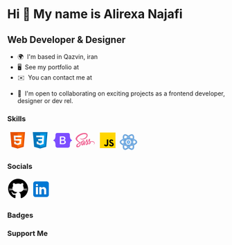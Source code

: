 # Hi 👋 My name is Alirexa Najafi

## Web Developer & Designer

- 🌍  I'm based in Qazvin, iran
- 🖥️  See my portfolio at [](later)
- ✉️  You can contact me at [](mailto:alirexxan@gmail.com)
<!-- - 🚀  I'm currently working on [] -->
- 🤝  I'm open to collaborating on exciting projects as a frontend developer, designer or dev rel.


### Skills

<p align="left">
<!-- html -->
<svg xmlns="http://www.w3.org/2000/svg" x="0px" y="0px" width="48" height="48" viewBox="0 0 48 48">
<path fill="#E65100" d="M41,5H7l3,34l14,4l14-4L41,5L41,5z"></path><path fill="#FF6D00" d="M24 8L24 39.9 35.2 36.7 37.7 8z"></path><path fill="#FFF" d="M24,25v-4h8.6l-0.7,11.5L24,35.1v-4.2l4.1-1.4l0.3-4.5H24z M32.9,17l0.3-4H24v4H32.9z"></path><path fill="#EEE" d="M24,30.9v4.2l-7.9-2.6L15.7,27h4l0.2,2.5L24,30.9z M19.1,17H24v-4h-9.1l0.7,12H24v-4h-4.6L19.1,17z"></path>
</svg>
<!-- css -->
<svg xmlns="http://www.w3.org/2000/svg" x="0px" y="0px" width="48" height="48" viewBox="0 0 48 48">
<path fill="#0277BD" d="M41,5H7l3,34l14,4l14-4L41,5L41,5z"></path><path fill="#039BE5" d="M24 8L24 39.9 35.2 36.7 37.7 8z"></path><path fill="#FFF" d="M33.1 13L24 13 24 17 28.9 17 28.6 21 24 21 24 25 28.4 25 28.1 29.5 24 30.9 24 35.1 31.9 32.5 32.6 21 32.6 21z"></path><path fill="#EEE" d="M24,13v4h-8.9l-0.3-4H24z M19.4,21l0.2,4H24v-4H19.4z M19.8,27h-4l0.3,5.5l7.9,2.6v-4.2l-4.1-1.4L19.8,27z"></path>
</svg>
<!-- bs -->
<svg xmlns="http://www.w3.org/2000/svg" x="0px" y="0px" width="48" height="48" viewBox="0 0 48 48">
<path fill="#7c4dff" d="M7.373,11.443C7.293,9.132,9.094,7,11.529,7h24.946c2.435,0,4.236,2.132,4.155,4.443	c-0.077,2.221,0.023,5.097,0.747,7.443c0.726,2.353,1.951,3.84,3.957,4.031v2.167c-2.006,0.191-3.23,1.678-3.957,4.031	c-0.724,2.345-0.824,5.222-0.747,7.443C40.71,38.868,38.909,41,36.475,41H11.529c-2.434,0-4.236-2.132-4.155-4.443	c0.077-2.221-0.023-5.097-0.747-7.443c-0.726-2.353-1.954-3.84-3.96-4.031v-2.167c2.006-0.191,3.233-1.678,3.96-4.031	C7.35,16.54,7.451,13.664,7.373,11.443z"></path><path fill="#fff" d="M27.073,23.464v-0.028c1.853-0.32,3.299-2.057,3.299-3.97c0-1.352-0.52-2.498-1.504-3.312	c-0.981-0.812-2.357-1.241-3.981-1.241H17.45V33.08h7.475c1.942,0,3.555-0.474,4.663-1.372c1.109-0.899,1.696-2.207,1.696-3.783	C31.283,25.544,29.593,23.756,27.073,23.464z M23.59,22.608h-3.181V17.29h3.784c2.076,0,3.219,0.911,3.219,2.565	C27.413,21.63,26.055,22.608,23.59,22.608z M20.409,24.834h3.759c2.716,0,4.092,0.981,4.092,2.916c0,1.932-1.357,2.953-3.925,2.953	h-3.926V24.834z"></path>
</svg>
<!-- sass -->
<svg xmlns="http://www.w3.org/2000/svg" x="0px" y="0px" width="48" height="48" viewBox="0 0 48 48">
<path fill="#f06292" d="M39.867,25.956c-1.538,0.008-2.87,0.377-3.986,0.928c-0.408-0.815-0.822-1.532-0.891-2.065	c-0.081-0.622-0.175-0.994-0.077-1.735c0.098-0.741,0.527-1.791,0.521-1.87c-0.006-0.079-0.096-0.456-0.983-0.463	c-0.887-0.006-1.646,0.171-1.735,0.405c-0.089,0.234-0.26,0.761-0.366,1.311c-0.155,0.804-1.771,3.673-2.688,5.173	c-0.3-0.586-0.555-1.102-0.608-1.51c-0.081-0.622-0.175-0.994-0.077-1.735c0.098-0.741,0.527-1.791,0.521-1.87	c-0.006-0.079-0.096-0.456-0.983-0.463c-0.887-0.006-1.646,0.171-1.735,0.405c-0.089,0.234-0.185,0.781-0.366,1.311	c-0.182,0.529-2.329,5.314-2.892,6.555c-0.287,0.632-0.536,1.14-0.712,1.486c-0.001-0.001-0.001-0.002-0.001-0.002	s-0.011,0.023-0.029,0.062c-0.151,0.295-0.24,0.458-0.24,0.458s0.001,0.002,0.003,0.006c-0.12,0.217-0.248,0.418-0.311,0.418	c-0.044,0-0.133-0.577,0.019-1.369c0.32-1.66,1.087-4.248,1.08-4.338c-0.004-0.046,0.143-0.497-0.501-0.733	c-0.626-0.229-0.849,0.153-0.906,0.154c-0.055,0.001-0.096,0.135-0.096,0.135s0.697-2.911-1.33-2.911	c-1.268,0-3.024,1.387-3.889,2.644c-0.546,0.298-1.715,0.936-2.954,1.617c-0.476,0.262-0.962,0.529-1.423,0.783	c-0.031-0.035-0.063-0.069-0.095-0.104c-2.459-2.623-7.003-4.478-6.811-8.005c0.07-1.282,0.516-4.658,8.733-8.752	c6.731-3.354,12.12-2.431,13.051-0.386c1.33,2.923-2.88,8.354-9.87,9.138c-2.663,0.299-4.066-0.734-4.415-1.118	c-0.367-0.405-0.422-0.423-0.559-0.347c-0.223,0.124-0.082,0.481,0,0.694c0.209,0.543,1.065,1.506,2.525,1.986	c1.285,0.422,4.412,0.653,8.193-0.81c4.236-1.638,7.543-6.196,6.571-10.005c-0.988-3.874-7.412-5.148-13.492-2.988	C12.44,9.332,8.523,11.35,5.706,13.984c-3.349,3.132-3.883,5.859-3.663,6.998c0.782,4.048,6.361,6.684,8.595,8.637	c-0.11,0.061-0.214,0.118-0.308,0.17c-1.12,0.554-5.373,2.78-6.437,5.131c-1.207,2.667,0.192,4.581,1.118,4.839	c2.869,0.798,5.813-0.638,7.396-2.998c1.582-2.359,1.389-5.432,0.663-6.834c-0.009-0.017-0.019-0.034-0.028-0.052	c0.289-0.171,0.584-0.345,0.876-0.517c0.57-0.335,1.13-0.647,1.615-0.911c-0.272,0.744-0.471,1.637-0.574,2.926	c-0.122,1.514,0.499,3.471,1.311,4.241c0.358,0.339,0.788,0.347,1.06,0.347c0.945,0,1.376-0.786,1.851-1.716	c0.582-1.14,1.099-2.468,1.099-2.468s-0.648,3.586,1.118,3.586c0.644,0,1.291-0.835,1.58-1.26c0.001,0.005,0.001,0.007,0.001,0.007	s0.017-0.028,0.05-0.083c0.067-0.102,0.105-0.167,0.105-0.167s0.001-0.007,0.003-0.019c0.259-0.449,0.833-1.473,1.693-3.162	c1.112-2.182,2.178-4.916,2.178-4.916s0.099,0.668,0.424,1.774c0.191,0.65,0.597,1.369,0.918,2.059	c-0.258,0.358-0.416,0.563-0.416,0.563s0.001,0.004,0.004,0.011c-0.206,0.274-0.437,0.569-0.679,0.857	c-0.878,1.045-1.923,2.239-2.063,2.583c-0.165,0.406-0.126,0.704,0.193,0.945c0.233,0.175,0.647,0.203,1.08,0.174	c0.789-0.053,1.343-0.249,1.617-0.368c0.427-0.151,0.924-0.388,1.39-0.731c0.861-0.633,1.38-1.538,1.33-2.738	c-0.028-0.661-0.238-1.316-0.505-1.934c0.078-0.112,0.156-0.226,0.235-0.34c1.357-1.984,2.41-4.164,2.41-4.164	s0.099,0.668,0.424,1.774c0.164,0.559,0.489,1.17,0.781,1.768c-1.276,1.037-2.067,2.242-2.342,3.032	c-0.508,1.462-0.11,2.124,0.636,2.275c0.338,0.068,0.816-0.087,1.175-0.239c0.447-0.148,0.984-0.395,1.486-0.764	c0.861-0.633,1.689-1.519,1.639-2.718c-0.023-0.546-0.171-1.088-0.372-1.608c1.082-0.451,2.482-0.701,4.266-0.493	c3.827,0.447,4.577,2.836,4.434,3.836c-0.144,1-0.946,1.55-1.215,1.716c-0.268,0.166-0.35,0.224-0.328,0.347	c0.033,0.179,0.157,0.173,0.386,0.134c0.315-0.053,2.009-0.813,2.082-2.659C46.089,28.509,43.844,25.935,39.867,25.956z M10.37,35.9	c-1.268,1.383-3.038,1.905-3.798,1.465c-0.82-0.475-0.495-2.511,1.06-3.979c0.948-0.894,2.172-1.718,2.984-2.225	c0.185-0.111,0.456-0.274,0.786-0.472c0.055-0.031,0.086-0.048,0.086-0.048l-0.001-0.002c0.064-0.038,0.129-0.077,0.196-0.118	C12.25,32.61,11.701,34.449,10.37,35.9z M19.605,29.623c-0.441,1.076-1.365,3.83-1.928,3.682c-0.483-0.127-0.777-2.22-0.096-4.28	c0.342-1.037,1.074-2.276,1.504-2.757c0.692-0.774,1.454-1.027,1.639-0.713C20.959,25.955,19.882,28.948,19.605,29.623z M27.234,33.263c-0.187,0.098-0.359,0.159-0.438,0.112c-0.059-0.035,0.077-0.164,0.077-0.164s0.954-1.027,1.33-1.494	c0.219-0.272,0.472-0.595,0.748-0.955c0.002,0.036,0.003,0.072,0.003,0.107C28.952,32.099,27.764,32.929,27.234,33.263z M33.111,31.923c-0.14-0.099-0.116-0.42,0.343-1.421c0.18-0.393,0.592-1.054,1.306-1.686c0.083,0.26,0.133,0.509,0.132,0.741	C34.883,31.105,33.779,31.683,33.111,31.923z"></path>
</svg>
<!-- js -->
<svg xmlns="http://www.w3.org/2000/svg" x="0px" y="0px" width="48" height="48" viewBox="0 0 48 48">
<path fill="#ffd600" d="M6,42V6h36v36H6z"></path><path fill="#000001" d="M29.538 32.947c.692 1.124 1.444 2.201 3.037 2.201 1.338 0 2.04-.665 2.04-1.585 0-1.101-.726-1.492-2.198-2.133l-.807-.344c-2.329-.988-3.878-2.226-3.878-4.841 0-2.41 1.845-4.244 4.728-4.244 2.053 0 3.528.711 4.592 2.573l-2.514 1.607c-.553-.988-1.151-1.377-2.078-1.377-.946 0-1.545.597-1.545 1.377 0 .964.6 1.354 1.985 1.951l.807.344C36.452 29.645 38 30.839 38 33.523 38 36.415 35.716 38 32.65 38c-2.999 0-4.702-1.505-5.65-3.368L29.538 32.947zM17.952 33.029c.506.906 1.275 1.603 2.381 1.603 1.058 0 1.667-.418 1.667-2.043V22h3.333v11.101c0 3.367-1.953 4.899-4.805 4.899-2.577 0-4.437-1.746-5.195-3.368L17.952 33.029z"></path>
</svg>
<!-- react -->
<svg xmlns="http://www.w3.org/2000/svg" x="0px" y="0px" width="40" height="40" viewBox="0 0 40 40">
<path fill="#98ccfd" d="M23.5,20c0,1.935-1.565,3.5-3.5,3.5s-3.5-1.565-3.5-3.5s1.565-3.5,3.5-3.5S23.5,18.065,23.5,20z"></path><path fill="#4788c7" d="M20,24c-2.206,0-4-1.794-4-4s1.794-4,4-4s4,1.794,4,4S22.206,24,20,24z M20,17c-1.654,0-3,1.346-3,3 s1.346,3,3,3s3-1.346,3-3S21.654,17,20,17z"></path><g><path fill="#98ccfd" d="M39.5,20c0-2.796-2.912-5.232-7.492-6.787c0.576-2.671,0.655-5.055,0.166-6.881 c-0.408-1.522-1.181-2.617-2.296-3.253c-0.671-0.382-1.438-0.577-2.279-0.577c-2.207,0-4.893,1.401-7.597,3.791 C17.296,3.902,14.609,2.5,12.4,2.5c-0.842,0-1.608,0.194-2.279,0.577C9.006,3.714,8.232,4.81,7.825,6.333 c-0.489,1.826-0.41,4.21,0.165,6.88C3.412,14.768,0.5,17.205,0.5,20s2.912,5.232,7.491,6.786c-0.576,2.67-0.655,5.054-0.165,6.88 c0.407,1.524,1.181,2.619,2.297,3.257c0.671,0.382,1.438,0.577,2.279,0.577c0.001,0,0,0,0.001,0c2.208,0,4.894-1.401,7.598-3.793 c2.704,2.389,5.39,3.789,7.597,3.79c0.001,0,0.001,0,0.001,0c0.842,0,1.608-0.194,2.28-0.577c1.114-0.636,1.887-1.731,2.294-3.253 c0.489-1.826,0.41-4.21-0.165-6.88C36.587,25.233,39.5,22.796,39.5,20z M28.888,4.817c0.634,0.362,1.09,1.046,1.354,2.033 c0.401,1.496,0.322,3.509-0.158,5.79c-1.596-0.417-3.343-0.734-5.208-0.938c-1.11-1.502-2.269-2.855-3.44-4.041 c2.397-2.087,4.598-3.158,6.163-3.158C28.089,4.503,28.522,4.609,28.888,4.817z M25.784,23.287 c-0.653,1.117-1.324,2.152-2.003,3.119c-1.205,0.105-2.467,0.162-3.782,0.162c-1.316,0-2.578-0.058-3.784-0.162 c-0.679-0.967-1.35-2.002-2.003-3.119C13.576,22.197,13,21.096,12.481,20c0.519-1.095,1.095-2.197,1.732-3.287 c0.653-1.117,1.325-2.152,2.004-3.12c1.205-0.105,2.468-0.162,3.783-0.162c1.315,0,2.577,0.057,3.781,0.162 c0.679,0.968,1.35,2.002,2.003,3.119c0.637,1.09,1.214,2.192,1.733,3.287C26.998,21.096,26.421,22.197,25.784,23.287z M28.558,22.392c0.41,1.036,0.756,2.052,1.041,3.035c-0.99,0.258-2.057,0.478-3.194,0.655c0.377-0.582,0.748-1.174,1.106-1.787 C27.881,23.663,28.226,23.028,28.558,22.392z M20,30.983c-0.729-0.738-1.467-1.556-2.205-2.47c0.724,0.034,1.457,0.055,2.205,0.055 c0.747,0,1.48-0.021,2.203-0.055C21.466,29.427,20.729,30.246,20,30.983z M13.593,26.082c-1.136-0.177-2.203-0.397-3.193-0.655 c0.285-0.983,0.63-1.998,1.04-3.034c0.332,0.635,0.677,1.271,1.046,1.903C12.844,24.908,13.216,25.5,13.593,26.082z M11.44,17.607 c-0.41-1.036-0.755-2.051-1.04-3.034c0.99-0.258,2.057-0.478,3.194-0.655c-0.377,0.582-0.749,1.174-1.107,1.786 C12.117,16.337,11.772,16.972,11.44,17.607z M20.001,9.018c0.729,0.737,1.466,1.555,2.202,2.469 c-0.723-0.034-1.456-0.055-2.203-0.055s-1.48,0.021-2.203,0.055C18.534,10.573,19.272,9.755,20.001,9.018z M27.511,15.704 c-0.358-0.613-0.729-1.205-1.106-1.787c1.137,0.177,2.204,0.397,3.194,0.655c-0.285,0.984-0.631,1.999-1.041,3.036 C28.226,16.973,27.881,16.337,27.511,15.704z M9.757,6.851c0.265-0.989,0.721-1.674,1.355-2.037C11.478,4.606,11.911,4.5,12.4,4.5 c1.567,0,3.768,1.072,6.166,3.161c-1.172,1.187-2.332,2.539-3.443,4.042c-1.865,0.204-3.612,0.522-5.208,0.939 C9.435,10.359,9.356,8.346,9.757,6.851z M2.5,20c0-1.729,2.231-3.566,5.983-4.857C8.935,16.708,9.538,18.342,10.28,20 c-0.742,1.658-1.345,3.292-1.797,4.857C4.731,23.566,2.5,21.729,2.5,20z M12.401,35.5c-0.49,0-0.924-0.106-1.288-0.313 c-0.636-0.363-1.092-1.048-1.356-2.037c-0.401-1.496-0.322-3.509,0.158-5.79c1.596,0.417,3.342,0.734,5.207,0.938 c1.111,1.503,2.271,2.856,3.444,4.043C16.168,34.429,13.967,35.5,12.401,35.5z M30.241,33.15c-0.265,0.987-0.72,1.671-1.354,2.033 c-0.365,0.208-0.799,0.314-1.289,0.314c-1.566,0-3.767-1.071-6.164-3.157c1.172-1.187,2.331-2.54,3.441-4.042 c1.865-0.204,3.611-0.522,5.207-0.938C30.563,29.641,30.642,31.654,30.241,33.15z M31.515,24.858 c-0.452-1.565-1.055-3.199-1.797-4.858c0.742-1.659,1.345-3.293,1.797-4.858C35.268,16.433,37.5,18.271,37.5,20 C37.5,21.729,35.268,23.567,31.515,24.858z"></path><path fill="#4788c7" d="M12.402,38c-0.93,0-1.78-0.216-2.528-0.642c-1.237-0.708-2.089-1.906-2.532-3.563 c-0.472-1.762-0.446-4.064,0.07-6.682C2.694,25.42,0,22.842,0,20s2.694-5.42,7.412-7.114c-0.517-2.617-0.542-4.92-0.07-6.682 C7.785,4.548,8.637,3.35,9.873,2.643c2.52-1.438,6.178-0.393,10.128,2.988c3.949-3.378,7.604-4.422,10.125-2.986 c1.235,0.705,2.087,1.902,2.531,3.558c0.472,1.763,0.446,4.066-0.071,6.683C37.305,14.579,40,17.158,40,20 c0,2.842-2.695,5.421-7.414,7.115c0.518,2.617,0.542,4.919,0.07,6.682c-0.443,1.656-1.294,2.853-2.529,3.558 C27.604,38.793,23.946,37.746,20,34.37C17.224,36.747,14.604,38,12.402,38z M12.4,3c-0.753,0-1.437,0.172-2.031,0.511 C9.373,4.081,8.68,5.074,8.309,6.462c-0.458,1.707-0.398,4.005,0.171,6.646l0.094,0.436l-0.422,0.144C3.606,15.23,1,17.531,1,20 s2.606,4.77,7.151,6.313l0.422,0.144l-0.094,0.436c-0.569,2.641-0.629,4.939-0.171,6.646c0.371,1.389,1.064,2.382,2.062,2.952 C10.965,36.828,11.648,37,12.401,37h0.001c2.012,0,4.592-1.302,7.267-3.667L20,33.04l0.331,0.293 c2.674,2.362,5.255,3.664,7.267,3.664c0.754,0,1.438-0.172,2.034-0.511c0.994-0.568,1.687-1.56,2.058-2.948 c0.458-1.707,0.398-4.004-0.171-6.645l-0.094-0.436l0.422-0.144C36.393,24.771,39,22.469,39,20c0-2.47-2.607-4.771-7.153-6.313 l-0.422-0.144l0.095-0.436c0.569-2.641,0.629-4.939,0.171-6.646c-0.372-1.389-1.065-2.38-2.061-2.948 c-0.595-0.339-1.278-0.511-2.031-0.511c-2.011,0-4.591,1.302-7.267,3.666l-0.331,0.293L19.67,6.668C16.994,4.303,14.413,3,12.4,3z M12.401,36c-0.577,0-1.094-0.127-1.535-0.379c-0.756-0.432-1.292-1.22-1.593-2.342c-0.408-1.527-0.355-3.61,0.152-6.022 l0.108-0.513l0.507,0.132c1.591,0.415,3.317,0.727,5.135,0.925l0.217,0.024L15.523,28c1.073,1.451,2.217,2.793,3.397,3.989 l0.374,0.379l-0.401,0.35C16.464,34.834,14.158,36,12.401,36z M10.303,27.973c-0.468,2.04-0.482,3.777-0.063,5.047 c0.278,0.841,0.605,1.438,1.121,1.732c1.294,0.739,3.813-0.237,6.473-2.446c-1.033-1.08-2.035-2.267-2.984-3.536 C13.257,28.588,11.73,28.32,10.303,27.973z M27.599,35.997c-1.757,0-4.063-1.165-6.491-3.28l-0.401-0.349l0.374-0.379 c1.185-1.202,2.327-2.543,3.394-3.988l0.13-0.176l0.218-0.024c1.819-0.199,3.548-0.51,5.137-0.925l0.508-0.132l0.107,0.513 c0.507,2.414,0.56,4.496,0.151,6.022c-0.301,1.121-0.836,1.908-1.589,2.338C28.693,35.87,28.176,35.997,27.599,35.997z M22.166,32.306c2.66,2.207,5.171,3.184,6.475,2.443c0.513-0.292,0.839-0.889,1.117-1.728c0.422-1.271,0.405-3.008-0.062-5.047 c-1.427,0.347-2.954,0.614-4.549,0.797C24.204,30.035,23.203,31.221,22.166,32.306z M20,31.695l-0.355-0.36 c-0.773-0.782-1.526-1.625-2.238-2.508l-0.7-0.867l1.112,0.053c1.431,0.068,2.931,0.068,4.361,0l1.111-0.053l-0.698,0.866 c-0.71,0.879-1.462,1.723-2.237,2.507L20,31.695z M18.898,29.054c0.359,0.417,0.728,0.822,1.102,1.212 c0.374-0.392,0.741-0.796,1.101-1.212C20.372,29.073,19.627,29.073,18.898,29.054z M20,27.068c-1.284,0-2.571-0.055-3.827-0.164 l-0.232-0.02l-0.134-0.191c-0.721-1.027-1.402-2.089-2.025-3.154c-0.619-1.061-1.209-2.179-1.753-3.325L11.927,20l0.102-0.214 c0.544-1.146,1.134-2.265,1.753-3.325c0.63-1.078,1.293-2.109,2.027-3.155l0.134-0.19l0.232-0.02c2.508-0.218,5.142-0.218,7.649,0 l0.232,0.02l0.134,0.191c0.736,1.05,1.399,2.082,2.025,3.154c0.625,1.07,1.215,2.188,1.753,3.326L28.069,20l-0.101,0.214 c-0.538,1.137-1.128,2.256-1.753,3.326c-0.626,1.072-1.289,2.104-2.025,3.154l-0.134,0.191l-0.232,0.02 C22.57,27.013,21.284,27.068,20,27.068z M16.491,25.928c2.309,0.187,4.71,0.187,7.015,0c0.667-0.961,1.272-1.91,1.847-2.893 c0.571-0.977,1.112-1.997,1.61-3.035c-0.498-1.038-1.039-2.058-1.61-3.035c-0.574-0.983-1.18-1.932-1.847-2.893 c-2.306-0.187-4.711-0.187-7.013,0c-0.665,0.958-1.271,1.906-1.849,2.894c-0.565,0.968-1.107,1.988-1.61,3.034 c0.503,1.045,1.044,2.065,1.61,3.035C15.215,24.01,15.836,24.982,16.491,25.928z M25.377,26.749l0.607-0.938 c0.373-0.576,0.74-1.162,1.095-1.767c0.366-0.626,0.707-1.255,1.035-1.883l0.506-0.968l0.402,1.016 c0.405,1.023,0.761,2.06,1.057,3.081l0.143,0.494l-0.497,0.129c-1.017,0.264-2.107,0.488-3.243,0.665L25.377,26.749z M28.479,23.6 c-0.174,0.316-0.353,0.633-0.537,0.949c-0.168,0.288-0.34,0.571-0.513,0.851c0.528-0.1,1.042-0.209,1.54-0.329 C28.819,24.581,28.655,24.09,28.479,23.6z M14.621,26.749l-1.105-0.172c-1.136-0.177-2.227-0.401-3.241-0.665l-0.497-0.129 l0.143-0.493c0.294-1.017,0.649-2.053,1.056-3.08l0.402-1.017l0.506,0.97c0.327,0.628,0.668,1.256,1.034,1.882 c0.354,0.605,0.722,1.191,1.095,1.767L14.621,26.749z M11.029,25.069c0.496,0.119,1.01,0.229,1.537,0.329 c-0.173-0.279-0.344-0.562-0.512-0.85c-0.185-0.315-0.362-0.631-0.536-0.948C11.342,24.092,11.179,24.582,11.029,25.069z M31.18,25.502l-0.146-0.505c-0.446-1.548-1.043-3.16-1.772-4.792L29.17,20l0.092-0.204c0.729-1.63,1.326-3.243,1.773-4.792 l0.146-0.505l0.498,0.171C35.637,16.031,38,18.024,38,20c0,1.977-2.363,3.969-6.322,5.331L31.18,25.502z M30.265,20 c0.63,1.427,1.159,2.84,1.579,4.209C34.993,23.039,37,21.412,37,20s-2.007-3.039-5.156-4.209 C31.424,17.162,30.894,18.574,30.265,20z M8.817,25.501L8.32,25.33C4.363,23.968,2,21.976,2,20s2.363-3.968,6.32-5.33l0.497-0.171 l0.146,0.505c0.449,1.554,1.045,3.167,1.772,4.792L10.828,20l-0.092,0.204c-0.728,1.625-1.323,3.238-1.772,4.792L8.817,25.501z M8.155,15.791C5.006,16.962,3,18.589,3,20s2.006,3.038,5.155,4.209c0.421-1.375,0.95-2.787,1.578-4.209 C9.105,18.578,8.576,17.166,8.155,15.791z M11.378,18.809l-0.402-1.017c-0.406-1.027-0.762-2.063-1.056-3.08l-0.143-0.493 l0.497-0.129c1.016-0.264,2.106-0.488,3.242-0.665l1.106-0.172l-0.61,0.939c-0.373,0.575-0.74,1.161-1.095,1.766 c-0.366,0.625-0.707,1.254-1.034,1.882L11.378,18.809z M11.029,14.931c0.149,0.487,0.313,0.978,0.489,1.469 c0.174-0.316,0.352-0.632,0.536-0.948c0.168-0.287,0.339-0.57,0.512-0.85C12.039,14.701,11.525,14.812,11.029,14.931z M28.62,18.809l-0.506-0.969c-0.328-0.629-0.669-1.257-1.035-1.883c-0.354-0.605-0.722-1.191-1.095-1.767l-0.607-0.938l1.104,0.172 c1.137,0.177,2.229,0.401,3.243,0.666l0.497,0.129l-0.143,0.494c-0.296,1.02-0.651,2.057-1.057,3.081L28.62,18.809z M27.43,14.601 c0.173,0.28,0.345,0.563,0.513,0.851c0.185,0.316,0.363,0.632,0.537,0.949c0.176-0.491,0.34-0.982,0.49-1.47 C28.473,14.811,27.958,14.701,27.43,14.601z M30.465,13.257l-0.507-0.132c-1.587-0.415-3.315-0.726-5.137-0.925l-0.218-0.024 l-0.13-0.176c-1.07-1.449-2.212-2.791-3.394-3.987l-0.374-0.379l0.401-0.35c3.229-2.811,6.243-3.919,8.027-2.901 c0.755,0.431,1.29,1.218,1.591,2.338c0.408,1.527,0.355,3.61-0.152,6.023L30.465,13.257z M25.147,11.229 c1.597,0.183,3.123,0.451,4.549,0.798c0.517-1.907,0.59-3.595,0.063-5.048c-0.302-0.83-0.604-1.435-1.119-1.729 c-1.298-0.74-3.812,0.236-6.473,2.444C23.2,8.775,24.201,9.962,25.147,11.229z M9.534,13.257l-0.108-0.513 c-0.508-2.413-0.561-4.495-0.152-6.022c0.301-1.123,0.836-1.911,1.591-2.341c1.789-1.02,4.801,0.091,8.03,2.904l0.402,0.35 l-0.375,0.379c-1.184,1.197-2.326,2.539-3.396,3.987l-0.13,0.176l-0.218,0.024c-1.818,0.199-3.547,0.51-5.137,0.925L9.534,13.257z M12.4,5c-0.401,0-0.751,0.083-1.041,0.249c-0.514,0.293-0.774,0.916-1.119,1.731c-0.54,1.275-0.449,3.011,0.063,5.047 c1.428-0.347,2.954-0.615,4.549-0.798c0.946-1.267,1.948-2.453,2.983-3.534C15.766,5.977,13.803,5,12.4,5z M16.709,12.039 l0.699-0.866c0.71-0.88,1.463-1.723,2.237-2.507l0.355-0.36l0.355,0.36c0.777,0.787,1.529,1.63,2.236,2.506l0.697,0.866 l-1.11-0.052c-1.43-0.067-2.93-0.067-4.359,0L16.709,12.039z M20,10.932c0.37,0,0.737,0.005,1.101,0.014 c-0.357-0.415-0.726-0.819-1.1-1.211c-0.374,0.391-0.742,0.795-1.101,1.211C19.264,10.937,19.63,10.932,20,10.932z"></path></g>
</svg>



</p>

### Socials

<p align="left"> 



<svg xmlns="http://www.w3.org/2000/svg" x="0px" y="0px" width="50" height="50" viewBox="0 0 50 50">
    <path d="M17.791,46.836C18.502,46.53,19,45.823,19,45v-5.4c0-0.197,0.016-0.402,0.041-0.61C19.027,38.994,19.014,38.997,19,39 c0,0-3,0-3.6,0c-1.5,0-2.8-0.6-3.4-1.8c-0.7-1.3-1-3.5-2.8-4.7C8.9,32.3,9.1,32,9.7,32c0.6,0.1,1.9,0.9,2.7,2c0.9,1.1,1.8,2,3.4,2 c2.487,0,3.82-0.125,4.622-0.555C21.356,34.056,22.649,33,24,33v-0.025c-5.668-0.182-9.289-2.066-10.975-4.975 c-3.665,0.042-6.856,0.405-8.677,0.707c-0.058-0.327-0.108-0.656-0.151-0.987c1.797-0.296,4.843-0.647,8.345-0.714 c-0.112-0.276-0.209-0.559-0.291-0.849c-3.511-0.178-6.541-0.039-8.187,0.097c-0.02-0.332-0.047-0.663-0.051-0.999 c1.649-0.135,4.597-0.27,8.018-0.111c-0.079-0.5-0.13-1.011-0.13-1.543c0-1.7,0.6-3.5,1.7-5c-0.5-1.7-1.2-5.3,0.2-6.6 c2.7,0,4.6,1.3,5.5,2.1C21,13.4,22.9,13,25,13s4,0.4,5.6,1.1c0.9-0.8,2.8-2.1,5.5-2.1c1.5,1.4,0.7,5,0.2,6.6c1.1,1.5,1.7,3.2,1.6,5 c0,0.484-0.045,0.951-0.11,1.409c3.499-0.172,6.527-0.034,8.204,0.102c-0.002,0.337-0.033,0.666-0.051,0.999 c-1.671-0.138-4.775-0.28-8.359-0.089c-0.089,0.336-0.197,0.663-0.325,0.98c3.546,0.046,6.665,0.389,8.548,0.689 c-0.043,0.332-0.093,0.661-0.151,0.987c-1.912-0.306-5.171-0.664-8.879-0.682C35.112,30.873,31.557,32.75,26,32.969V33 c2.6,0,5,3.9,5,6.6V45c0,0.823,0.498,1.53,1.209,1.836C41.37,43.804,48,35.164,48,25C48,12.318,37.683,2,25,2S2,12.318,2,25 C2,35.164,8.63,43.804,17.791,46.836z"></path>
</svg>
 <!--linkedin  -->
<svg xmlns="http://www.w3.org/2000/svg" x="0px" y="0px" width="48" height="48" viewBox="0 0 48 48">
<path fill="#0078d4" d="M42,37c0,2.762-2.238,5-5,5H11c-2.761,0-5-2.238-5-5V11c0-2.762,2.239-5,5-5h26c2.762,0,5,2.238,5,5	V37z"></path><path d="M30,37V26.901c0-1.689-0.819-2.698-2.192-2.698c-0.815,0-1.414,0.459-1.779,1.364	c-0.017,0.064-0.041,0.325-0.031,1.114L26,37h-7V18h7v1.061C27.022,18.356,28.275,18,29.738,18c4.547,0,7.261,3.093,7.261,8.274	L37,37H30z M11,37V18h3.457C12.454,18,11,16.528,11,14.499C11,12.472,12.478,11,14.514,11c2.012,0,3.445,1.431,3.486,3.479	C18,16.523,16.521,18,14.485,18H18v19H11z" opacity=".05"></path><path d="M30.5,36.5v-9.599c0-1.973-1.031-3.198-2.692-3.198c-1.295,0-1.935,0.912-2.243,1.677	c-0.082,0.199-0.071,0.989-0.067,1.326L25.5,36.5h-6v-18h6v1.638c0.795-0.823,2.075-1.638,4.238-1.638	c4.233,0,6.761,2.906,6.761,7.774L36.5,36.5H30.5z M11.5,36.5v-18h6v18H11.5z M14.457,17.5c-1.713,0-2.957-1.262-2.957-3.001	c0-1.738,1.268-2.999,3.014-2.999c1.724,0,2.951,1.229,2.986,2.989c0,1.749-1.268,3.011-3.015,3.011H14.457z" opacity=".07"></path><path fill="#fff" d="M12,19h5v17h-5V19z M14.485,17h-0.028C12.965,17,12,15.888,12,14.499C12,13.08,12.995,12,14.514,12	c1.521,0,2.458,1.08,2.486,2.499C17,15.887,16.035,17,14.485,17z M36,36h-5v-9.099c0-2.198-1.225-3.698-3.192-3.698	c-1.501,0-2.313,1.012-2.707,1.99C24.957,25.543,25,26.511,25,27v9h-5V19h5v2.616C25.721,20.5,26.85,19,29.738,19	c3.578,0,6.261,2.25,6.261,7.274L36,36L36,36z"></path>
</svg>

  </p>

### Badges

<!-- <b>My GitHub Stats</b> -->
<!-- <p>progress bar</p> -->


### Support Me

